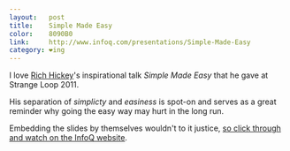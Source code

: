 ```yaml
---
layout:   post
title:    Simple Made Easy
color:    8090B0
link:     http://www.infoq.com/presentations/Simple-Made-Easy
category: ❤ing
---
```


I love [Rich Hickey](https://twitter.com/richhickey‎)'s inspirational talk
_Simple Made Easy_ that he gave at Strange Loop 2011.

His separation of _simplicty_ and _easiness_ is spot-on and serves as a great
reminder why going the easy way may hurt in the long run.

Embedding the slides by themselves wouldn't to it justice, [so click through and
watch on the InfoQ website][talk].

[talk]: http://www.infoq.com/presentations/Simple-Made-Easy
